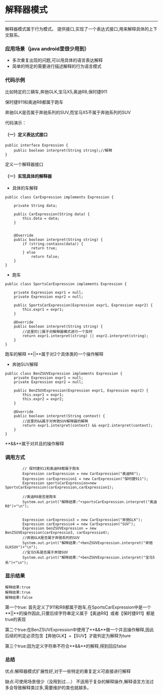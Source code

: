 # 解释器模式

----

解释器模式属于行为模式。
提供接口,实现了一个表达式接口,用来解释具体的上下文联系。

### 应用场景（java android里很少用到）

- 多次重复出现的问题,可以用具体的语言表达解释
- 简单的特定的需要进行描述解释的行为语言模式

### 代码示例

比如特定的三辆车,奔驰GLK,宝马X5,奥迪R8,保时捷911

保时捷911和奥迪R8都属于跑车

奔驰GLK是否属于奔驰系列的SUV,而宝马X5不属于奔驰系列的SUV

代码演示：

#### （一）定义表达式接口

```
public interface Expression {
    public boolean interpret(String string);//解释
}
```
定义一个解释器接口

#### （一）实现具体的解释器

-  具体的车解释
```
public class CarExpression implements Expression {

    private String data;

    public CarExpression(String data) {
        this.data = data;
    }


    @Override
    public boolean interpret(String string) {
        if (string.contains(data)) {
            return true;
        } else
            return false;
    }
}
```

-  跑车

```
public class SportsCarExpression implements Expression {

    private Expression expr1 = null;
    private Expression expr2 = null;

    public SportsCarExpression(Expression expr1, Expression expr2) {
        this.expr1 = expr1;
    }

    @Override
    public boolean interpret(String string) {
        //这里的||属于对解释器模式进行一个及时
        return expr1.interpret(string) || expr2.interpret(string);
    }
}
```
跑车的解释 **||**属于对2个具体类的一个操作解释

-  奔驰SUV解释

```
public class BenZSUVExpression implements Expression {
    private Expression expr1 = null;
    private Expression expr2 = null;

    public BenZSUVExpression(Expression expr1, Expression expr2) {
        this.expr1 = expr1;
        this.expr2 = expr2;
    }

    @Override
    public boolean interpret(String context) {
        //这里的&&属于对奔驰SUV解释器的解释
        return expr1.interpret(context) && expr2.interpret(context);
    }
}
```
**&&**属于对并且的操作解释

### 调用方式

```
        // 保时捷911和奥迪R8都属于跑车
        Expression carExpression = new CarExpression("奥迪R8");
        Expression carExpression1 = new CarExpression("保时捷911");
        Expression sportsCarExpression=new SportsCarExpression(carExpression,carExpression1);

        //奥迪R8是否是跑车
        System.out.print("解释结果:"+sportsCarExpression.interpret("奥迪R8")+"\n");

        
        Expression carExpressio3 = new CarExpression("奔驰GLK");
        Expression carExpressio4 = new CarExpression("SUV");
        Expression benZSUVExpression = new BenZSUVExpression(carExpressio3, carExpressio4);
        //奔驰GLK是否属于奔驰系列的SUV
        System.out.print("解释结果:"+benZSUVExpression.interpret("奔驰GLKSUV")+"\n");
        //宝马5系是否属于奔驰SUV
        System.out.print("解释结果:"+benZSUVExpression.interpret("宝马5系")+"\n");
```

### 显示结果

```
解释结果:true
解释结果:true
解释结果:false
```

第一个true: 首先定义了911和R8都属于跑车,在SportsCarExpression中是一个**||**的操作因此,只要后续字符串定义属于【奥迪R8】或者【保时捷911】都是true的表现

第二个true:在BenZSUVExpression中使用了**&&**做一个并且操作解释,因此后续的判定必须包含【奔驰GLK】+【SUV】才能判定为解释为ture

第三个true:因为定义字符串不符合**&&**的解释,得到回应false

### 总结

优点:解释器模式扩展性好,对于一些特定的重复定义可直接进行解释

缺点:可使用场景很少（没用到过....）  不适用于复杂的解释操作,解释语言方法过多会导致解释类过多,需要维护的类也就越多。




